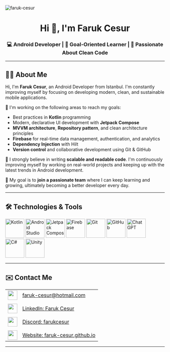 <p align="left"> <img src="https://komarev.com/ghpvc/?username=faruk-cesur" alt="faruk-cesur" /> </p>

<h1 align="center">Hi 👋, I'm Faruk Cesur</h1>
<h3 align="center">💻 Android Developer | 🎯 Goal-Oriented Learner | 🌱 Passionate About Clean Code</h3>

---

## 👨‍💻 About Me

Hi, I'm **Faruk Cesur**, an Android Developer from Istanbul. I'm constantly improving myself by focusing on developing modern, clean, and sustainable mobile applications.

🎯 I'm working on the following areas to reach my goals:
- Best practices in **Kotlin** programming  
- Modern, declarative UI development with **Jetpack Compose**  
- **MVVM architecture**, **Repository pattern**, and clean architecture principles  
- **Firebase** for real-time data management, authentication, and analytics  
- **Dependency Injection** with Hilt  
- **Version control** and collaborative development using Git & GitHub  

📱 I strongly believe in writing **scalable and readable code**. I'm continuously improving myself by working on real-world projects and keeping up with the latest trends in Android development.

🚀 My goal is to **join a passionate team** where I can keep learning and growing, ultimately becoming a better developer every day.

---

## 🛠️ Technologies & Tools

<p align="left">
  <!-- Kotlin -->
  <img src="https://upload.wikimedia.org/wikipedia/commons/7/74/Kotlin_Icon.png" title="Kotlin" width="60"/>

  <!-- Android Studio -->
  <img src="https://uxwing.com/wp-content/themes/uxwing/download/brands-and-social-media/android-studio-icon.png" title="Android Studio" width="60"/>

  <!-- Jetpack Compose -->
  <img src="http://bit.ly/42Cpl9F" title="Jetpack Compose" width="60"/>

  <!-- Firebase -->
  <img src="https://www.vectorlogo.zone/logos/firebase/firebase-icon.svg" title="Firebase" width="60"/>

  <!-- Git -->
  <img src="https://www.vectorlogo.zone/logos/git-scm/git-scm-icon.svg" title="Git" width="60"/>

  <!-- GitHub -->
  <img src="https://github.githubassets.com/images/modules/logos_page/GitHub-Mark.png" title="GitHub" width="60"/>

  <!-- ChatGPT -->
  <img src="https://i.imgur.com/23TWPgG.png" title="ChatGPT" width="60"/>

  <!-- C# -->
  <img src="https://i.ibb.co/fQHDQRp/Background.png" title="C#" width="60"/>

  <!-- Unity -->
  <img src="https://i.ibb.co/qCnfWw9/Background-1.png" title="Unity" width="60"/>
</p>

---

## ✉️ Contact Me

<table>
  <tr>
    <td align="left" valign="middle">
      <img src="https://i.ibb.co/wYK4D81/iconfinder-6296671-microsoft-office-office365-outlook-icon-32px.png" width="30">
    </td>
    <td>
      <a href="mailto:faruk-cesur@hotmail.com">faruk-cesur@hotmail.com</a>
    </td>
  </tr>
  <tr><td colspan="2"></td></tr>
  <tr>
    <td align="left" valign="middle">
      <img src="https://i.ibb.co/3fHd1cc/linkedin-socialnetwork-17441.png" width="30">
    </td>
    <td>
      <a href="https://www.linkedin.com/in/faruk-cesur/">LinkedIn: Faruk Cesur</a>
    </td>
  </tr>
  <tr><td colspan="2"></td></tr>
  <tr>
    <td align="left" valign="middle">
      <img src="https://i.ibb.co/LY0rmr5/dc.png" width="30">
    </td>
    <td>
      <a href="https://discordapp.com/users/740301788015755304/">Discord: farukcesur</a>
    </td>
  </tr>
  <tr><td colspan="2"></td></tr>
  <tr>
    <td align="left" valign="middle">
      <img src="https://www.freeiconspng.com/uploads/website-icon-18.png" width="30">
    </td>
    <td>
      <a href="https://faruk-cesur.github.io/" target="_blank">Website: faruk-cesur.github.io</a>
    </td>
  </tr>
</table>

---

<!--
## 📊 GitHub Stats

![Faruk's GitHub Stats](https://github-readme-stats.vercel.app/api?username=faruk-cesur&show_icons=true&theme=tokyonight&count_private=true)
[![Top Langs](https://github-readme-stats.vercel.app/api/top-langs/?username=faruk-cesur&layout=compact&theme=tokyonight)](https://github.com/anuraghazra/github-readme-stats)
-->
